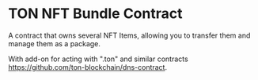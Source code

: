 # TON NFT Bundle Contract

A contract that owns several NFT Items, allowing you to transfer them and manage them as a package.

With add-on for acting with ".ton" and similar
contracts https://github.com/ton-blockchain/dns-contract.